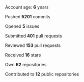 Account age: **6** years

Pushed **5201** commits

Opened **5** issues

Submitted **401** pull requests

Reviewed **153** pull requests

Received **16** stars

Own **62** repositories

Contributed to **12** public repositories

